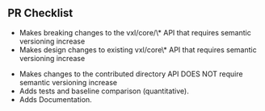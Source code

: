 <!-- The text within this markup is a comment, and is intended to provide
guidelines to open a Pull Request for the vxl repository. This text will not
be part of the Pull Request. -->

<!--
Start vxl commit messages with a standard prefix (and a space):

 * BUG: fix for runtime crash or incorrect result
 * COMP: compiler error or warning fix
 * DOC: documentation change
 * ENH: new functionality
 * PERF: performance improvement
 * STYLE: no logic impact (indentation, comments)
 * WIP: Work In Progress not ready for merge

Provide a short, meaningful message that describes the change you made.

When the PR is based on a single commit, the commit message is usually left as
the PR message.

A reference to a related issue or pull request
(https://help.github.com/articles/basic-writing-and-formatting-syntax/#referencing-issues-and-pull-requests)
in your repository. You can automatically close a related issues using keywords
(https://help.github.com/articles/closing-issues-using-keywords/)

@mentions (https://help.github.com/articles/basic-writing-and-formatting-syntax/#mentioning-people-and-teams)
of the person or team responsible for reviewing proposed changes. -->

## PR Checklist
<!-- Delete either [X] or :no_entry_sign: to indicate if the statement is true or false. -->

- <!-- [X] or :no_entry_sign: --> Makes breaking changes to the vxl/core/\* API that requires semantic versioning increase
- <!-- [X] or :no_entry_sign: --> Makes design changes to existing vxl/core\* API that requires semantic versioning increase
<!-- 
If either of the above two items is true, 
    the vxl/CMakeLists.txt project VERSION needs to bumped to a higher version
    VERSION 2.0.2.0 # defines #VXL_VERSION{,MAJOR,MINOR,PATCH,TWEAK}
    Follow the conventions described at https://semver.org
-->
- <!-- [X] or :no_entry_sign: --> Makes changes to the contributed directory API DOES NOT require semantic versioning increase
- <!-- [X] or :no_entry_sign: --> Adds tests and baseline comparison (quantitative).
- <!-- [X] or :no_entry_sign: --> Adds Documentation.


<!-- **Thanks for contributing to vxl!** -->
